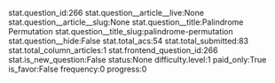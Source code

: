 stat.question_id:266
stat.question__article__live:None
stat.question__article__slug:None
stat.question__title:Palindrome Permutation
stat.question__title_slug:palindrome-permutation
stat.question__hide:False
stat.total_acs:54
stat.total_submitted:83
stat.total_column_articles:1
stat.frontend_question_id:266
stat.is_new_question:False
status:None
difficulty.level:1
paid_only:True
is_favor:False
frequency:0
progress:0
